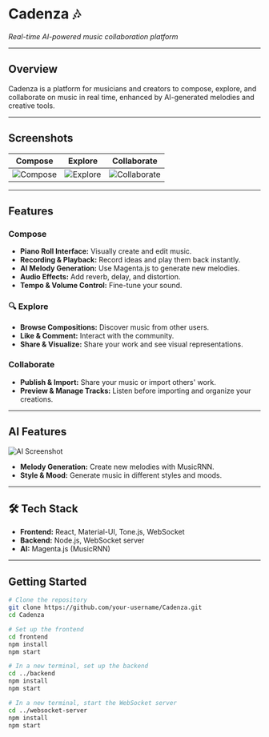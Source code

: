 # Cadenza 🎶
*Real-time AI-powered music collaboration platform*

---

## Overview
Cadenza is a platform for musicians and creators to compose, explore, and collaborate on music in real time, enhanced by AI-generated melodies and creative tools.

---

## Screenshots

| Compose | Explore | Collaborate |
|:---:|:---:|:---:|
| ![Compose](https://github.com/user-attachments/assets/b429ef57-a544-4715-b86a-0614b4720dad) | ![Explore](https://github.com/user-attachments/assets/a43b5bfe-164f-4d71-ac94-5d2f8ab89be3) | ![Collaborate](https://github.com/user-attachments/assets/42a572de-3655-4e09-a478-033f1646681a) |

---

## Features

### Compose
- **Piano Roll Interface:** Visually create and edit music.
- **Recording & Playback:** Record ideas and play them back instantly.
- **AI Melody Generation:** Use Magenta.js to generate new melodies.
- **Audio Effects:** Add reverb, delay, and distortion.
- **Tempo & Volume Control:** Fine-tune your sound.

### 🔍 Explore
- **Browse Compositions:** Discover music from other users.
- **Like & Comment:** Interact with the community.
- **Share & Visualize:** Share your work and see visual representations.

### Collaborate
- **Publish & Import:** Share your music or import others' work.
- **Preview & Manage Tracks:** Listen before importing and organize your creations.

---

## AI Features

![AI Screenshot](https://github.com/user-attachments/assets/faa32e2a-4566-4bdd-9760-f2e2036095a7)

- **Melody Generation:** Create new melodies with MusicRNN.
- **Style & Mood:** Generate music in different styles and moods.

---

## 🛠 Tech Stack
- **Frontend:** React, Material-UI, Tone.js, WebSocket
- **Backend:** Node.js, WebSocket server
- **AI:** Magenta.js (MusicRNN)

---

## Getting Started

```bash
# Clone the repository
git clone https://github.com/your-username/Cadenza.git
cd Cadenza

# Set up the frontend
cd frontend
npm install
npm start

# In a new terminal, set up the backend
cd ../backend
npm install
npm start

# In a new terminal, start the WebSocket server
cd ../websocket-server
npm install
npm start
```
